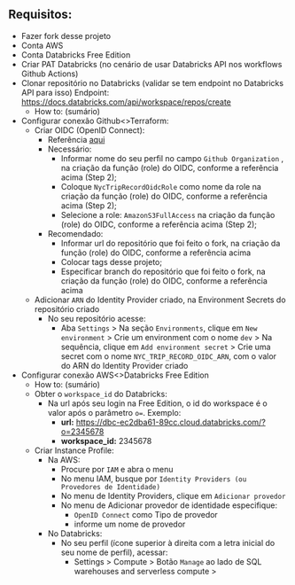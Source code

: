 ## **Requisitos:**
* Fazer fork desse projeto
* Conta AWS
* Conta Databricks Free Edition
* Criar PAT Databricks (no cenário de usar Databricks API nos workflows Github Actions)
* Clonar repositório no Databricks (validar se tem endpoint no Databricks API para isso)
  Endpoint: https://docs.databricks.com/api/workspace/repos/create
  * How to: (sumário)
* Configurar conexão Github<>Terraform:
  * Criar OIDC (OpenID Connect):
    * Referência [aqui](https://aws.amazon.com/pt/blogs/security/use-iam-roles-to-connect-github-actions-to-actions-in-aws/)
    * Necessário:
      * Informar nome do seu perfil no campo `Github Organization` , na criação da função (role) do OIDC, conforme a referência acima (Step 2);
      * Coloque `NycTripRecordOidcRole` como nome da role na criação da função (role) do OIDC, conforme a referência acima (Step 2);
      * Selecione a role: `AmazonS3FullAccess` na criação da função (role) do OIDC, conforme a referência acima (Step 2);
    * Recomendado:
      * Informar url do repositório que foi feito o fork, na criação da função (role) do OIDC, conforme a referência acima
      * Colocar tags desse projeto;
      * Especificar branch do repositório que foi feito o fork, na criação da função (role) do OIDC, conforme a referência acima
  * Adicionar `ARN` do Identity Provider criado, na Environment Secrets do repositório criado
    * No seu repositório acesse:
      * Aba `Settings` > Na seção `Environments`, clique em `New environment` > Crie um environment com o nome `dev` > Na sequência, clique em `Add environment secret` > Crie uma secret com o nome `NYC_TRIP_RECORD_OIDC_ARN`, com o valor do ARN do Identity Provider criado
* Configurar conexão AWS<>Databricks Free Edition 
  * How to: (sumário)
  * Obter o `workspace_id` do Databricks:
    * Na url após seu login na Free Edition, o id do workspace é o valor após o parâmetro `o=`. Exemplo:
      * **url:** https://dbc-ec2dba61-89cc.cloud.databricks.com/?o=2345678
      * **workspace_id:** 2345678
  * Criar Instance Profile:
    * Na AWS:
      * Procure por `IAM` e abra o menu
      * No menu IAM, busque por `Identity Providers (ou Provedores de Identidade)`
      * No menu de Identity Providers, clique em `Adicionar provedor`
      * No menu de Adicionar provedor de identidade especifique:
        * `OpenID Connect` como Tipo de provedor
        * informe um nome de provedor
    * No Databricks:
      * No seu perfil (ícone superior à direita com a letra inicial do seu nome de perfil), acessar:
        * Settings > Compute > Botão `Manage` ao lado de SQL warehouses and serverless compute > 